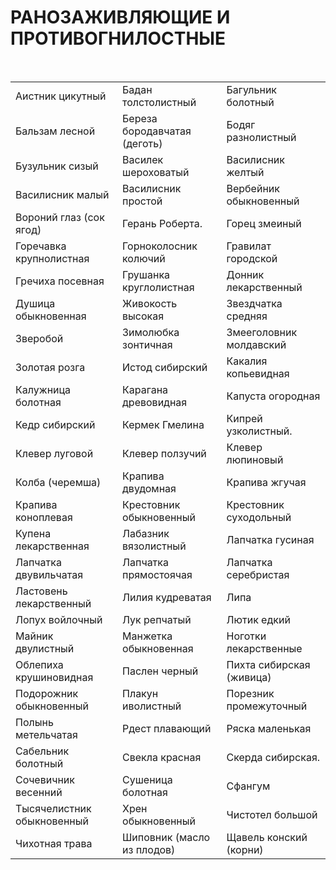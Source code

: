 # РАНОЗАЖИВЛЯЮЩИЕ И ПРОТИВОГНИЛОСТНЫЕ

 

|                            |                              |                          |
|----------------------------|------------------------------|--------------------------|
| Аистник цикутный           | Бадан толстолистный          | Багульник болотный       |
| Бальзам лесной             | Береза бородавчатая (деготь) | Бодяг разнолистный       |
| Бузульник сизый            | Василек шероховатый          | Василисник желтый        |
| Василисник малый           | Василисник простой           | Вербейник обыкновенный   |
| Вороний глаз (сок ягод)    | Герань Роберта.              | Горец змеиный            |
| Горечавка крупнолистная    | Горноколосник колючий        | Гравилат городской       |
| Гречиха посевная           | Грушанка круглолистная       | Донник лекарственный     |
| Душица обыкновенная        | Живокость высокая            | Звездчатка средняя       |
| Зверобой                   | Зимолюбка зонтичная          | Змееголовник молдавский  |
| Золотая розга              | Истод сибирский              | Какалия копьевидная      |
| Калужница болотная         | Карагана древовидная         | Капуста огородная        |
| Кедр сибирский             | Кермек Гмелина               | Кипрей узколистный.      |
| Клевер луговой             | Клевер ползучий              | Клевер люпиновый         |
| Колба (черемша)            | Крапива двудомная            | Крапива жгучая           |
| Крапива коноплевая         | Крестовник обыкновенный      | Крестовник суходольный   |
| Купена лекарственная       | Лабазник вязолистный         | Лапчатка гусиная         |
| Лапчатка двувильчатая      | Лапчатка прямостоячая        | Лапчатка серебристая     |
| Ластовень лекарственный    | Лилия кудреватая             | Липа                     |
| Лопух войлочный            | Лук репчатый                 | Лютик едкий              |
| Майник двулистный          | Манжетка обыкновенная        | Ноготки лекарственные    |
| Облепиха крушиновидная     | Паслен черный                | Пихта сибирская (живица) |
| Подорожник обыкновенный    | Плакун иволистный            | Порезник промежуточный   |
| Полынь метельчатая         | Рдест плавающий              | Ряска маленькая          |
| Сабельник болотный         | Свекла красная               | Скерда сибирская.        |
| Сочевичник весенний        | Сушеница болотная            | Сфангум                  |
| Тысячелистник обыкновенный | Хрен обыкновенный            | Чистотел большой         |
| Чихотная трава             | Шиповник (масло из плодов)   | Щавель конский (корни)   |
